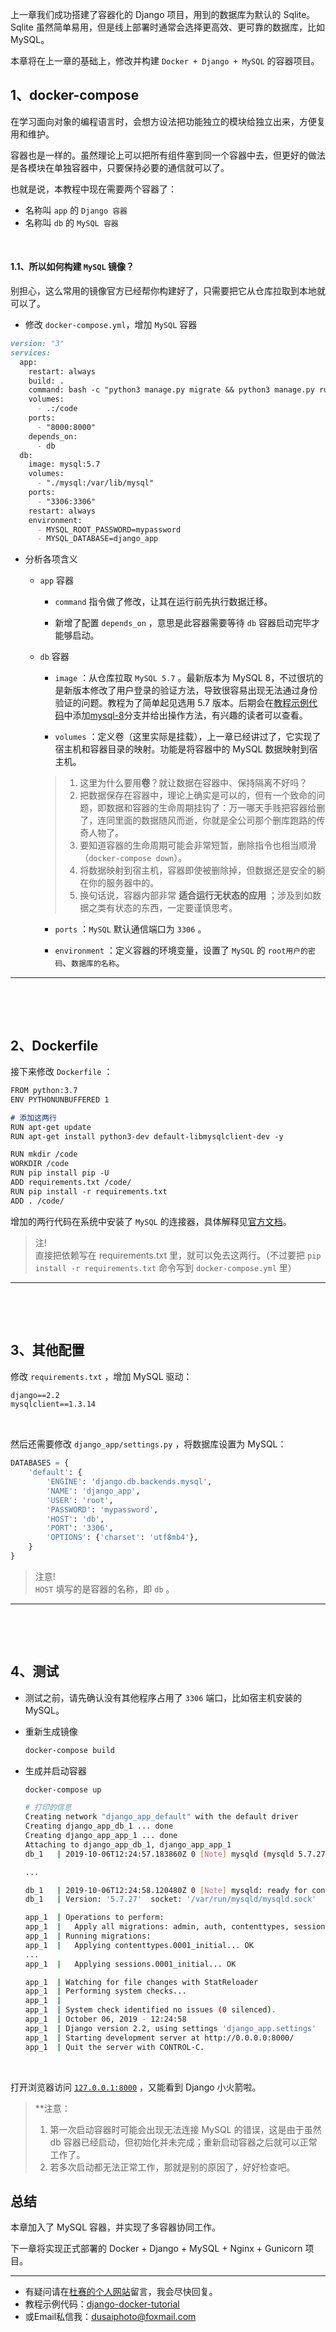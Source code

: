 上一章我们成功搭建了容器化的 Django 项目，用到的数据库为默认的 Sqlite。Sqlite 虽然简单易用，但是线上部署时通常会选择更高效、更可靠的数据库，比如 MySQL。

本章将在上一章的基础上，修改并构建 `Docker + Django + MySQL` 的容器项目。

## 1、docker-compose

在学习面向对象的编程语言时，会想方设法把功能独立的模块给独立出来，方便复用和维护。

容器也是一样的。虽然理论上可以把所有组件塞到同一个容器中去，但更好的做法是各模块在单独容器中，只要保持必要的通信就可以了。

也就是说，本教程中现在需要两个容器了：

- 名称叫 `app` 的 `Django 容器`
- 名称叫 `db` 的 `MySQL 容器`

&nbsp;

#### 1.1、所以如何构建 `MySQL` 镜像？

别担心，这么常用的镜像官方已经帮你构建好了，只需要把它从仓库拉取到本地就可以了。

- 修改 `docker-compose.yml`，增加 `MySQL` 容器

```markdown
version: "3"
services:
  app:
    restart: always
    build: .
    command: bash -c "python3 manage.py migrate && python3 manage.py runserver 0.0.0.0:8000"
    volumes:
      - .:/code
    ports:
      - "8000:8000"
    depends_on:
      - db
  db:
    image: mysql:5.7
    volumes:
      - "./mysql:/var/lib/mysql"
    ports:
      - "3306:3306"
    restart: always
    environment:
      - MYSQL_ROOT_PASSWORD=mypassword
      - MYSQL_DATABASE=django_app
```

- 分析各项含义
    - `app` 容器
        
        - `command` 指令做了修改，让其在运行前先执行数据迁移。
        
        - 新增了配置 `depends_on` ，意思是此容器需要等待 `db` 容器启动完毕才能够启动。
        
    - `db` 容器

        - `image` ：从仓库拉取 `MySQL 5.7` 。最新版本为 MySQL 8，不过很坑的是新版本修改了用户登录的验证方法，导致很容易出现无法通过身份验证的问题。教程为了简单起见选用 5.7 版本。后期会在[教程示例代码](https://github.com/stacklens/django-docker-tutorial)中添加[mysql-8]()分支并给出操作方法，有兴趣的读者可以查看。

        - `volumes` ：定义卷（这里实际是挂载），上一章已经讲过了，它实现了宿主机和容器目录的映射。功能是将容器中的 MySQL 数据映射到宿主机。
        >1) 这里为什么要用**卷**？就让数据在容器中、保持隔离不好吗？
        >2) 把数据保存在容器中，理论上确实是可以的，但有一个致命的问题，即数据和容器的生命周期挂钩了：万一哪天手贱把容器给删了，连同里面的数据随风而逝，你就是全公司那个删库跑路的传奇人物了。
        >3) 要知道容器的生命周期可能会非常短暂，删除指令也相当顺滑（`docker-compose down`）。
        >4) 将数据映射到宿主机，容器即使被删除掉，但数据还是安全的躺在你的服务器中的。
        >5) 换句话说，容器内部非常 **适合运行无状态的应用** ；涉及到如数据之类有状态的东西，一定要谨慎思考。

        - `ports` ：`MySQL` 默认通信端口为 `3306` 。

        - `environment` ：定义容器的环境变量，设置了 `MySQL` 的 `root用户的密码`、`数据库的名称`。

---

&nbsp;

&nbsp;

## 2、Dockerfile

接下来修改 `Dockerfile` ：

```markdown
FROM python:3.7
ENV PYTHONUNBUFFERED 1

# 添加这两行
RUN apt-get update
RUN apt-get install python3-dev default-libmysqlclient-dev -y

RUN mkdir /code
WORKDIR /code
RUN pip install pip -U
ADD requirements.txt /code/
RUN pip install -r requirements.txt
ADD . /code/
```

增加的两行代码在系统中安装了 `MySQL` 的连接器，具体解释见[官方文档](https://pypi.org/project/mysqlclient/)。

>注!    
直接把依赖写在 requirements.txt 里，就可以免去这两行。（不过要把 `pip install -r requirements.txt` 命令写到 `docker-compose.yml` 里）

---

&nbsp;

&nbsp;

## 3、其他配置

修改 `requirements.txt` ，增加 MySQL 驱动：

```markdown
django==2.2
mysqlclient==1.3.14
```

&nbsp;

然后还需要修改 `django_app/settings.py` ，将数据库设置为 MySQL：

```python
DATABASES = {
    'default': {
        'ENGINE': 'django.db.backends.mysql',
        'NAME': 'django_app',
        'USER': 'root',
        'PASSWORD': 'mypassword',
        'HOST': 'db',
        'PORT': '3306',
        'OPTIONS': {'charset': 'utf8mb4'},
    }
}
```

>注意!         
`HOST` 填写的是容器的名称，即 `db` 。

---

&nbsp;

&nbsp;

## 4、测试

- 测试之前，请先确认没有其他程序占用了 `3306` 端口，比如宿主机安装的 MySQL。

- 重新生成镜像
    ```bash
    docker-compose build
    ```

- 生成并启动容器
    ```bash
    docker-compose up
    
    # 打印的信息
    Creating network "django_app_default" with the default driver
    Creating django_app_db_1 ... done
    Creating django_app_app_1 ... done
    Attaching to django_app_db_1, django_app_app_1
    db_1   | 2019-10-06T12:24:57.183860Z 0 [Note] mysqld (mysqld 5.7.27) starting as process 1 ...
    
    ...
    
    db_1   | 2019-10-06T12:24:58.120480Z 0 [Note] mysqld: ready for connections.
    db_1   | Version: '5.7.27'  socket: '/var/run/mysqld/mysqld.sock'  port: 3306  MySQL Community Server (GPL)
    
    app_1  | Operations to perform:
    app_1  |   Apply all migrations: admin, auth, contenttypes, sessions
    app_1  | Running migrations:
    app_1  |   Applying contenttypes.0001_initial... OK
    ...
    app_1  |   Applying sessions.0001_initial... OK
    
    app_1  | Watching for file changes with StatReloader
    app_1  | Performing system checks...
    app_1  | 
    app_1  | System check identified no issues (0 silenced).
    app_1  | October 06, 2019 - 12:24:58
    app_1  | Django version 2.2, using settings 'django_app.settings'
    app_1  | Starting development server at http://0.0.0.0:8000/
    app_1  | Quit the server with CONTROL-C.
    ```

&nbsp;

打开浏览器访问 [`127.0.0.1:8000`](http://127.0.0.1:8000) ，又能看到 Django 小火箭啦。

> **注意：      
>1) 第一次启动容器时可能会出现无法连接 MySQL 的错误，这是由于虽然 db 容器已经启动，但初始化并未完成；重新启动容器之后就可以正常工作了。    
>2) 若多次启动都无法正常工作，那就是别的原因了，好好检查吧。

## 总结

本章加入了 MySQL 容器，并实现了多容器协同工作。

下一章将实现正式部署的 Docker + Django + MySQL + Nginx + Gunicorn 项目。

------

- 有疑问请在[杜赛的个人网站](https://www.dusaiphoto.com)留言，我会尽快回复。
- 教程示例代码：[django-docker-tutorial](https://github.com/stacklens/django-docker-tutorial)
- 或Email私信我：[dusaiphoto@foxmail.com](mailto:dusaiphoto@foxmail.com)
